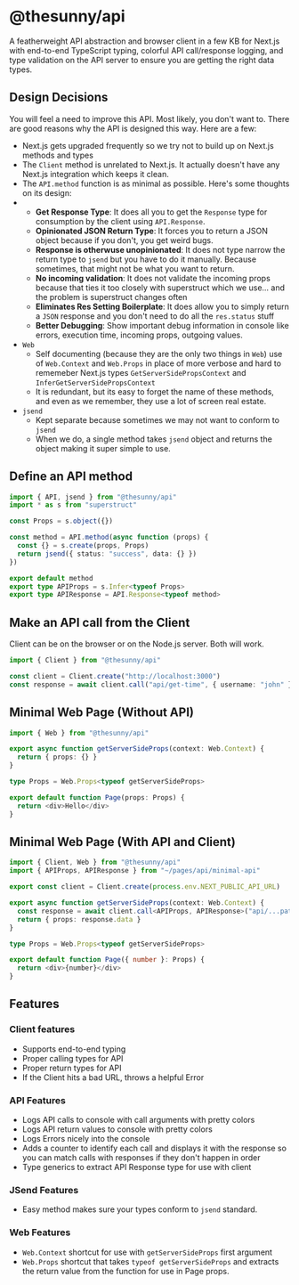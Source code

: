 # @thesunny/api

A featherweight API abstraction and browser client in a few KB for Next.js with end-to-end TypeScript typing, colorful API call/response logging, and type validation on the API server to ensure you are getting the right data types.

## Design Decisions

You will feel a need to improve this API. Most likely, you don't want to. There are good reasons why the API is designed this way. Here are a few:

- Next.js gets upgraded frequently so we try not to build up on Next.js methods and types
- The `Client` method is unrelated to Next.js. It actually doesn't have any Next.js integration which keeps it clean.
- The `API.method` function is as minimal as possible. Here's some thoughts on its design:
- - **Get Response Type**: It does all you to get the `Response` type for consumption by the client using `API.Response`.
  - **Opinionated JSON Return Type**: It forces you to return a JSON object because if you don't, you get weird bugs.
  - **Response is otherwuse unopinionated**: It does not type narrow the return type to `jsend` but you have to do it manually. Because sometimes, that might not be what you want to return.
  - **No incoming validation**: It does not validate the incoming props because that ties it too closely with superstruct which we use... and the problem is superstruct changes often
  - **Eliminates Res Setting Boilerplate**: It does allow you to simply return a `JSON` response and you don't need to do all the `res.status` stuff
  - **Better Debugging**: Show important debug information in console like errors, execution time, incoming props, outgoing values.
- `Web`
  - Self documenting (because they are the only two things in `Web`) use of `Web.Context` and `Web.Props` in place of more verbose and hard to rememeber Next.js types `GetServerSidePropsContext` and `InferGetServerSidePropsContext`
  - It is redundant, but its easy to forget the name of these methods, and even as we remember, they use a lot of screen real estate.
- `jsend`
  - Kept separate because sometimes we may not want to conform to `jsend`
  - When we do, a single method takes `jsend` object and returns the object making it super simple to use.

## Define an API method

```ts
import { API, jsend } from "@thesunny/api"
import * as s from "superstruct"

const Props = s.object({})

const method = API.method(async function (props) {
  const {} = s.create(props, Props)
  return jsend({ status: "success", data: {} })
})

export default method
export type APIProps = s.Infer<typeof Props>
export type APIResponse = API.Response<typeof method>
```

## Make an API call from the Client

Client can be on the browser or on the Node.js server. Both will work.

```ts
import { Client } from "@thesunny/api"

const client = Client.create("http://localhost:3000")
const response = await client.call("api/get-time", { username: "john" })
```

## Minimal Web Page (Without API)

```ts
import { Web } from "@thesunny/api"

export async function getServerSideProps(context: Web.Context) {
  return { props: {} }
}

type Props = Web.Props<typeof getServerSideProps>

export default function Page(props: Props) {
  return <div>Hello</div>
}
```

## Minimal Web Page (With API and Client)

```ts
import { Client, Web } from "@thesunny/api"
import { APIProps, APIResponse } from "~/pages/api/minimal-api"

export const client = Client.create(process.env.NEXT_PUBLIC_API_URL)

export async function getServerSideProps(context: Web.Context) {
  const response = await client.call<APIProps, APIResponse>("api/...path", {})
  return { props: response.data }
}

type Props = Web.Props<typeof getServerSideProps>

export default function Page({ number }: Props) {
  return <div>{number}</div>
}
```

## Features

### Client features

- Supports end-to-end typing
- Proper calling types for API
- Proper return types for API
- If the Client hits a bad URL, throws a helpful Error

### API Features

- Logs API calls to console with call arguments with pretty colors
- Logs API return values to console with pretty colors
- Logs Errors nicely into the console
- Adds a counter to identify each call and displays it with the response so you can match calls with responses if they don't happen in order
- Type generics to extract API Response type for use with client

### JSend Features

- Easy method makes sure your types conform to `jsend` standard.

### Web Features

- `Web.Context` shortcut for use with `getServerSideProps` first argument
- `Web.Props` shortcut that takes `typeof getServerSideProps` and extracts the return value from the function for use in Page props.
